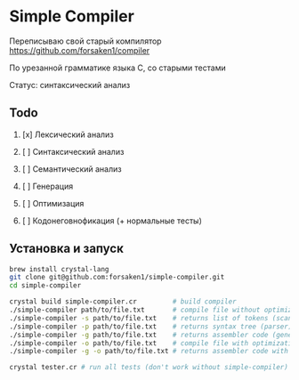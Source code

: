 # Simple Compiler

Переписываю свой старый компилятор https://github.com/forsaken1/compiler

По урезанной грамматике языка С, со старыми тестами

Статус: синтаксический анализ



## Todo

1. [x] Лексический анализ

2. [ ] Синтаксический анализ

3. [ ] Семантический анализ

4. [ ] Генерация

5. [ ] Оптимизация

6. [ ] Кодонеговнофикация (+ нормальные тесты)



## Установка и запуск

```bash
brew install crystal-lang
git clone git@github.com:forsaken1/simple-compiler.git
cd simple-compiler

crystal build simple-compiler.cr         # build compiler
./simple-compiler path/to/file.txt       # compile file without optimization
./simple-compiler -s path/to/file.txt    # returns list of tokens (scanner)
./simple-compiler -p path/to/file.txt    # returns syntax tree (parser)
./simple-compiler -g path/to/file.txt    # returns assembler code (generator)
./simple-compiler -o path/to/file.txt    # compile file with optimization
./simple-compiler -g -o path/to/file.txt # returns assembler code with optimization

crystal tester.cr # run all tests (don't work without simple-compiler)
```